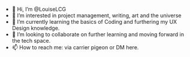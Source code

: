 - 👋 Hi, I’m @LouiseLCG
- 👀 I’m interested in project management, writing, art and the universe
- 🌱 I’m currently learning the basics of Coding and furthering my UX Design knowledge.
- 💞️ I’m looking to collaborate on further learning and moving forward in the tech space.
- 📫 How to reach me: via carrier pigeon or DM here.

<!---
LouiseLCG/LouiseLCG is a ✨ special ✨ repository because its `README.md` (this file) appears on your GitHub profile.
You can click the Preview link to take a look at your changes.
--->
